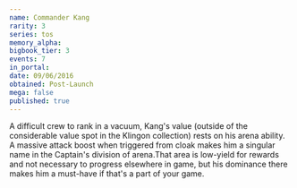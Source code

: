 ```yaml
---
name: Commander Kang
rarity: 3
series: tos
memory_alpha:
bigbook_tier: 3
events: 7
in_portal:
date: 09/06/2016
obtained: Post-Launch
mega: false
published: true
---
```


A difficult crew to rank in a vacuum, Kang's value (outside of the considerable value spot in the Klingon collection) rests on his arena ability. A massive attack boost when triggered from cloak makes him a singular name in the Captain's division of arena.That area is low-yield for rewards and not necessary to progress elsewhere in game, but his dominance there makes him a must-have if that's a part of your game.

